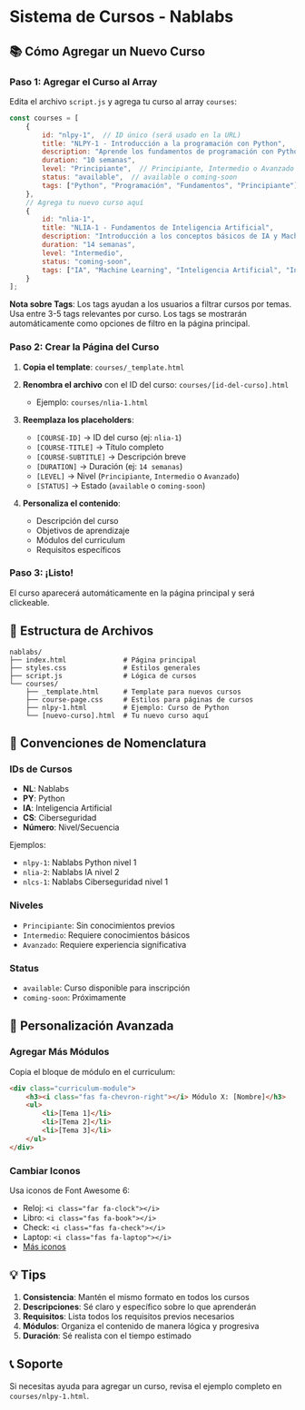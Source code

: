 # Sistema de Cursos - Nablabs

## 📚 Cómo Agregar un Nuevo Curso

### Paso 1: Agregar el Curso al Array

Edita el archivo `script.js` y agrega tu curso al array `courses`:

```javascript
const courses = [
    {
        id: "nlpy-1",  // ID único (será usado en la URL)
        title: "NLPY-1 - Introducción a la programación con Python",
        description: "Aprende los fundamentos de programación con Python desde cero.",
        duration: "10 semanas",
        level: "Principiante",  // Principiante, Intermedio o Avanzado
        status: "available",  // available o coming-soon
        tags: ["Python", "Programación", "Fundamentos", "Principiante"]  // Tags para búsqueda y filtrado
    },
    // Agrega tu nuevo curso aquí
    {
        id: "nlia-1",
        title: "NLIA-1 - Fundamentos de Inteligencia Artificial",
        description: "Introducción a los conceptos básicos de IA y Machine Learning",
        duration: "14 semanas",
        level: "Intermedio",
        status: "coming-soon",
        tags: ["IA", "Machine Learning", "Inteligencia Artificial", "Intermedio"]
    }
];
```

**Nota sobre Tags**: Los tags ayudan a los usuarios a filtrar cursos por temas. Usa entre 3-5 tags relevantes por curso. Los tags se mostrarán automáticamente como opciones de filtro en la página principal.

### Paso 2: Crear la Página del Curso

1. **Copia el template**: `courses/_template.html`
2. **Renombra el archivo** con el ID del curso: `courses/[id-del-curso].html`
   - Ejemplo: `courses/nlia-1.html`

3. **Reemplaza los placeholders**:
   - `[COURSE-ID]` → ID del curso (ej: `nlia-1`)
   - `[COURSE-TITLE]` → Título completo
   - `[COURSE-SUBTITLE]` → Descripción breve
   - `[DURATION]` → Duración (ej: `14 semanas`)
   - `[LEVEL]` → Nivel (`Principiante`, `Intermedio` o `Avanzado`)
   - `[STATUS]` → Estado (`available` o `coming-soon`)

4. **Personaliza el contenido**:
   - Descripción del curso
   - Objetivos de aprendizaje
   - Módulos del curriculum
   - Requisitos específicos

### Paso 3: ¡Listo!

El curso aparecerá automáticamente en la página principal y será clickeable.

## 📁 Estructura de Archivos

```
nablabs/
├── index.html              # Página principal
├── styles.css              # Estilos generales
├── script.js               # Lógica de cursos
└── courses/
    ├── _template.html      # Template para nuevos cursos
    ├── course-page.css     # Estilos para páginas de cursos
    ├── nlpy-1.html         # Ejemplo: Curso de Python
    └── [nuevo-curso].html  # Tu nuevo curso aquí
```

## 🎨 Convenciones de Nomenclatura

### IDs de Cursos
- **NL**: Nablabs
- **PY**: Python
- **IA**: Inteligencia Artificial
- **CS**: Ciberseguridad
- **Número**: Nivel/Secuencia

Ejemplos:
- `nlpy-1`: Nablabs Python nivel 1
- `nlia-2`: Nablabs IA nivel 2
- `nlcs-1`: Nablabs Ciberseguridad nivel 1

### Niveles
- `Principiante`: Sin conocimientos previos
- `Intermedio`: Requiere conocimientos básicos
- `Avanzado`: Requiere experiencia significativa

### Status
- `available`: Curso disponible para inscripción
- `coming-soon`: Próximamente

## 🔧 Personalización Avanzada

### Agregar Más Módulos

Copia el bloque de módulo en el curriculum:

```html
<div class="curriculum-module">
    <h3><i class="fas fa-chevron-right"></i> Módulo X: [Nombre]</h3>
    <ul>
        <li>[Tema 1]</li>
        <li>[Tema 2]</li>
        <li>[Tema 3]</li>
    </ul>
</div>
```

### Cambiar Iconos

Usa iconos de Font Awesome 6:
- Reloj: `<i class="far fa-clock"></i>`
- Libro: `<i class="fas fa-book"></i>`
- Check: `<i class="fas fa-check"></i>`
- Laptop: `<i class="fas fa-laptop"></i>`
- [Más iconos](https://fontawesome.com/icons)

## 💡 Tips

1. **Consistencia**: Mantén el mismo formato en todos los cursos
2. **Descripciones**: Sé claro y específico sobre lo que aprenderán
3. **Requisitos**: Lista todos los requisitos previos necesarios
4. **Módulos**: Organiza el contenido de manera lógica y progresiva
5. **Duración**: Sé realista con el tiempo estimado

## 📞 Soporte

Si necesitas ayuda para agregar un curso, revisa el ejemplo completo en `courses/nlpy-1.html`.
